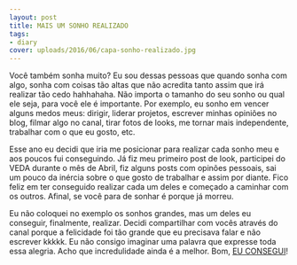 ```yaml
---
layout: post
title: MAIS UM SONHO REALIZADO
tags:
- diary
cover: uploads/2016/06/capa-sonho-realizado.jpg
---
```


Você também sonha muito? Eu sou dessas pessoas que quando sonha com algo, sonha com coisas tão altas que não acredita tanto assim que irá realizar tão cedo hahhahaha. Não importa o tamanho do seu sonho ou qual ele seja, para você ele é importante. Por exemplo, eu sonho em vencer alguns medos meus: dirigir, liderar projetos, escrever minhas opiniões no blog, filmar algo no canal, tirar fotos de looks, me tornar mais independente, trabalhar com o que eu gosto, etc.

Esse ano eu decidi que iria me posicionar para realizar cada sonho meu e aos poucos fui conseguindo. Já fiz meu primeiro post de look, participei do VEDA durante o mês de Abril, fiz alguns posts com opinões pessoais, sai um pouco da inércia sobre o que gosto de trabalhar e assim por diante. Fico feliz em ter conseguido realizar cada um deles e começado a caminhar com os outros. Afinal, se você para de sonhar é porque já morreu.

Eu não coloquei no exemplo os sonhos grandes, mas um deles eu conseguir, finalmente, realizar. Decidi compartilhar com vocês através do canal porque a felicidade foi tão grande que eu precisava falar e não escrever kkkkk. Eu não consigo imaginar uma palavra que expresse toda essa alegria. Acho que incredulidade ainda é a melhor. Bom, <a href="https://www.youtube.com/watch?v=19lQa3fHDaA">EU CONSEGUI</a>!
